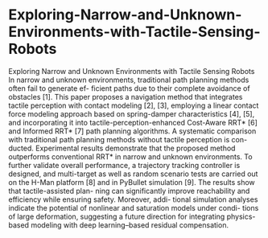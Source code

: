 # Exploring-Narrow-and-Unknown-Environments-with-Tactile-Sensing-Robots
Exploring Narrow and Unknown Environments with Tactile Sensing Robots
In narrow and unknown environments, traditional path planning methods often fail to generate ef-
ficient paths due to their complete avoidance of obstacles [1]. This paper proposes a navigation
method that integrates tactile perception with contact modeling [2], [3], employing a linear contact
force modeling approach based on spring-damper characteristics [4], [5], and incorporating it into
tactile-perception-enhanced Cost-Aware RRT* [6] and Informed RRT* [7] path planning algorithms.
A systematic comparison with traditional path planning methods without tactile perception is con-
ducted. Experimental results demonstrate that the proposed method outperforms conventional
RRT* in narrow and unknown environments. To further validate overall performance, a trajectory
tracking controller is designed, and multi-target as well as random scenario tests are carried out on
the H-Man platform [8] and in PyBullet simulation [9]. The results show that tactile-assisted plan-
ning can significantly improve reachability and efficiency while ensuring safety. Moreover, addi-
tional simulation analyses indicate the potential of nonlinear and saturation models under condi-
tions of large deformation, suggesting a future direction for integrating physics-based modeling with
deep learning–based residual compensation.
